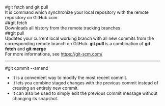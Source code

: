#git fetch and git pull  
It is command which synchronize your local repository with the remote repository on GitHub.com  
##git fetch  
Downloads all history from the remote tracking branches  
##git pull  
Updates your current local working branch with all new commits from the corresponding remote branch on GitHub. **git pull** is a combination of **git fetch** and **git merge**  
For more informations, see https://git-scm.com/  
***
#git commit --amend  
* It is a convenient way to modify the most recent commit. 
* It lets you combine staged changes with the previous commit instead of creating an entirely new commit. 
* It can also be used to simply edit the previous commit message without changing its snapshot. 
